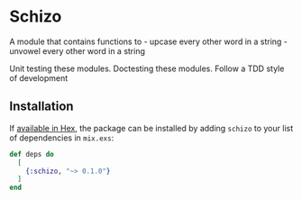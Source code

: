 # Schizo

A module that contains functions to 
    - upcase every other word in a string
    - unvowel every other word in a string

Unit testing these modules.
Doctesting these modules.
Follow a TDD style of development

## Installation

If [available in Hex](https://hex.pm/docs/publish), the package can be installed
by adding `schizo` to your list of dependencies in `mix.exs`:

```elixir
def deps do
  [
    {:schizo, "~> 0.1.0"}
  ]
end
```
